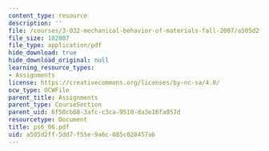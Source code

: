 ```yaml
---
content_type: resource
description: ''
file: /courses/3-032-mechanical-behavior-of-materials-fall-2007/a505d2ff5dd7f55e9a6c085c028457a6_ps6_06.pdf
file_size: 102007
file_type: application/pdf
hide_download: true
hide_download_original: null
learning_resource_types:
- Assignments
license: https://creativecommons.org/licenses/by-nc-sa/4.0/
ocw_type: OCWFile
parent_title: Assignments
parent_type: CourseSection
parent_uid: 6f50cb68-3afc-c3ca-9510-da3e16fa057d
resourcetype: Document
title: ps6_06.pdf
uid: a505d2ff-5dd7-f55e-9a6c-085c028457a6
---
```


